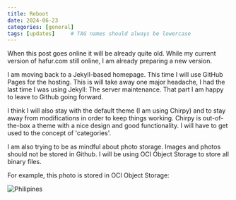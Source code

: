 ```yaml
---
title: Reboot
date: 2024-06-23
categories: [general]
tags: [updates]     # TAG names should always be lowercase
---
```


When this post goes online it will be already quite old.
While my current version of hafur.com still online, I am already preparing a new version.

I am moving back to a Jekyll-based homepage. This time I will use GitHub Pages for the hosting. This is will take away one major headache, I had the last time I was using Jekyll: The server maintenance. That part I am happy to leave to Github going forward.

I think I will also stay with the default theme (I am using Chirpy) and to stay away from modifications in order to keep things working.
Chirpy is out-of-the-box a theme with a nice design and good functionality. I will have to get used to the concept of 'categories'. 

I am also trying to be as mindful about photo storage. Images and photos should not be stored in Github.
I will be using OCI Object Storage to store all binary files.

For example, this photo is stored in OCI Object Storage:

![Philipines](https://axafadvbguje.objectstorage.eu-amsterdam-1.oci.customer-oci.com/p/k7dfc_mckNrhh8QRruCHdN37k7gTc9rt73WVWcJkus3I_5tEhEZBgEs6V-qS6l9L/n/axafadvbguje/b/hafur/o/2015-01-philipines-01.jpg
)

